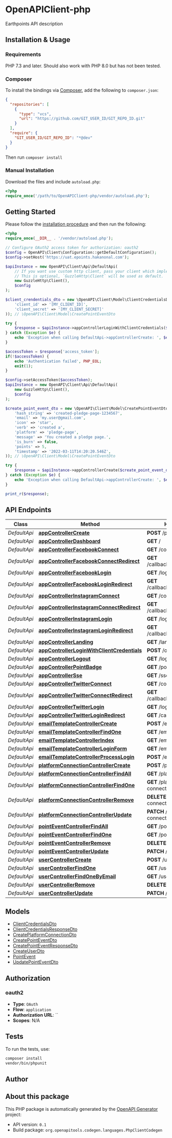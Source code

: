 # OpenAPIClient-php

Earthpoints API description


## Installation & Usage

### Requirements

PHP 7.3 and later.
Should also work with PHP 8.0 but has not been tested.

### Composer

To install the bindings via [Composer](https://getcomposer.org/), add the following to `composer.json`:

```json
{
  "repositories": [
    {
      "type": "vcs",
      "url": "https://github.com/GIT_USER_ID/GIT_REPO_ID.git"
    }
  ],
  "require": {
    "GIT_USER_ID/GIT_REPO_ID": "*@dev"
  }
}
```

Then run `composer install`

### Manual Installation

Download the files and include `autoload.php`:

```php
<?php
require_once('/path/to/OpenAPIClient-php/vendor/autoload.php');
```

## Getting Started

Please follow the [installation procedure](#installation--usage) and then run the following:

```php
<?php
require_once(__DIR__ . '/vendor/autoload.php');

// Configure OAuth2 access token for authorization: oauth2
$config = OpenAPI\Client\Configuration::getDefaultConfiguration();
$config->setHost('https://uat.epoints.hakanonal.com');

$apiInstance = new OpenAPI\Client\Api\DefaultApi(
    // If you want use custom http client, pass your client which implements `GuzzleHttp\ClientInterface`.
    // This is optional, `GuzzleHttp\Client` will be used as default.
    new GuzzleHttp\Client(),
    $config
);

$client_crendentials_dto = new \OpenAPI\Client\Model\ClientCredentialsDto(array(
    'client_id' => '[MY_CLIENT_ID]',
    'client_secret' => '[MY_CLIENT_SECRET]'
)); // \OpenAPI\Client\Model\CreatePointEventDto

try {
    $response = $apiInstance->appControllerLoginWithClientCredentials($client_crendentials_dto);
} catch (Exception $e) {
    echo 'Exception when calling DefaultApi->appControllerCreate: ', $e->getMessage(), PHP_EOL;
}

$accessToken = $response['access_token'];
if(!$accessToken) {
    echo 'Authentication failed', PHP_EOL;
    exit(1);
}

$config->setAccessToken($accessToken);
$apiInstance = new OpenAPI\Client\Api\DefaultApi(
    new GuzzleHttp\Client(),
    $config
);

$create_point_event_dto = new \OpenAPI\Client\Model\CreatePointEventDto(array(
    'hash_string' => 'created-pledge-page-1234567',
    'email' => 'my.user@gmail.com',
    'icon' => 'star',
    'verb' => 'created a',
    'platform' => 'pledge-page',
    'message' => 'You created a pledge page.',
    'is_burn' => false,
    'points' => 5,
    'timestamp' => '2022-03-11T14:20:20.546Z',
)); // \OpenAPI\Client\Model\CreatePointEventDto

try {
    $response = $apiInstance->appControllerCreate($create_point_event_dto);
} catch (Exception $e) {
    echo 'Exception when calling DefaultApi->appControllerCreate: ', $e->getMessage(), PHP_EOL;
}

print_r($response);

```

## API Endpoints

Class | Method | HTTP request | Description
------------ | ------------- | ------------- | -------------
*DefaultApi* | [**appControllerCreate**](docs/Api/DefaultApi.md#appcontrollercreate) | **POST** /point-event | 
*DefaultApi* | [**appControllerDashboard**](docs/Api/DefaultApi.md#appcontrollerdashboard) | **GET** / | 
*DefaultApi* | [**appControllerFacebookConnect**](docs/Api/DefaultApi.md#appcontrollerfacebookconnect) | **GET** /connect/facebook | 
*DefaultApi* | [**appControllerFacebookConnectRedirect**](docs/Api/DefaultApi.md#appcontrollerfacebookconnectredirect) | **GET** /callback/facebook/connect | 
*DefaultApi* | [**appControllerFacebookLogin**](docs/Api/DefaultApi.md#appcontrollerfacebooklogin) | **GET** /login/facebook | 
*DefaultApi* | [**appControllerFacebookLoginRedirect**](docs/Api/DefaultApi.md#appcontrollerfacebookloginredirect) | **GET** /callback/facebook/login | 
*DefaultApi* | [**appControllerInstagramConnect**](docs/Api/DefaultApi.md#appcontrollerinstagramconnect) | **GET** /connect/instagram | 
*DefaultApi* | [**appControllerInstagramConnectRedirect**](docs/Api/DefaultApi.md#appcontrollerinstagramconnectredirect) | **GET** /callback/instagram/connect | 
*DefaultApi* | [**appControllerInstagramLogin**](docs/Api/DefaultApi.md#appcontrollerinstagramlogin) | **GET** /login/instagram | 
*DefaultApi* | [**appControllerInstagramLoginRedirect**](docs/Api/DefaultApi.md#appcontrollerinstagramloginredirect) | **GET** /callback/instagram/login | 
*DefaultApi* | [**appControllerLanding**](docs/Api/DefaultApi.md#appcontrollerlanding) | **GET** /landing | 
*DefaultApi* | [**appControllerLoginWithClientCredentials**](docs/Api/DefaultApi.md#appcontrollerloginwithclientcredentials) | **POST** /oauth/token | 
*DefaultApi* | [**appControllerLogout**](docs/Api/DefaultApi.md#appcontrollerlogout) | **GET** /logout | 
*DefaultApi* | [**appControllerPointBadge**](docs/Api/DefaultApi.md#appcontrollerpointbadge) | **GET** /point-badge | 
*DefaultApi* | [**appControllerSse**](docs/Api/DefaultApi.md#appcontrollersse) | **GET** /sse | 
*DefaultApi* | [**appControllerTwitterConnect**](docs/Api/DefaultApi.md#appcontrollertwitterconnect) | **GET** /connect/twitter | 
*DefaultApi* | [**appControllerTwitterConnectRedirect**](docs/Api/DefaultApi.md#appcontrollertwitterconnectredirect) | **GET** /callback/twitter/connect | 
*DefaultApi* | [**appControllerTwitterLogin**](docs/Api/DefaultApi.md#appcontrollertwitterlogin) | **GET** /login/twitter | 
*DefaultApi* | [**appControllerTwitterLoginRedirect**](docs/Api/DefaultApi.md#appcontrollertwitterloginredirect) | **GET** /callback/twitter/login | 
*DefaultApi* | [**emailTemplateControllerCreate**](docs/Api/DefaultApi.md#emailtemplatecontrollercreate) | **POST** /email-template/{key} | 
*DefaultApi* | [**emailTemplateControllerFindOne**](docs/Api/DefaultApi.md#emailtemplatecontrollerfindone) | **GET** /email-template/{key} | 
*DefaultApi* | [**emailTemplateControllerIndex**](docs/Api/DefaultApi.md#emailtemplatecontrollerindex) | **GET** /email-template | 
*DefaultApi* | [**emailTemplateControllerLoginForm**](docs/Api/DefaultApi.md#emailtemplatecontrollerloginform) | **GET** /email-template/login | 
*DefaultApi* | [**emailTemplateControllerProcessLogin**](docs/Api/DefaultApi.md#emailtemplatecontrollerprocesslogin) | **POST** /email-template | 
*DefaultApi* | [**platformConnectionControllerCreate**](docs/Api/DefaultApi.md#platformconnectioncontrollercreate) | **POST** /platform-connection | 
*DefaultApi* | [**platformConnectionControllerFindAll**](docs/Api/DefaultApi.md#platformconnectioncontrollerfindall) | **GET** /platform-connection | 
*DefaultApi* | [**platformConnectionControllerFindOne**](docs/Api/DefaultApi.md#platformconnectioncontrollerfindone) | **GET** /platform-connection/{id} | 
*DefaultApi* | [**platformConnectionControllerRemove**](docs/Api/DefaultApi.md#platformconnectioncontrollerremove) | **DELETE** /platform-connection/{id} | 
*DefaultApi* | [**platformConnectionControllerUpdate**](docs/Api/DefaultApi.md#platformconnectioncontrollerupdate) | **PATCH** /platform-connection/{id} | 
*DefaultApi* | [**pointEventControllerFindAll**](docs/Api/DefaultApi.md#pointeventcontrollerfindall) | **GET** /point-event | 
*DefaultApi* | [**pointEventControllerFindOne**](docs/Api/DefaultApi.md#pointeventcontrollerfindone) | **GET** /point-event/{id} | 
*DefaultApi* | [**pointEventControllerRemove**](docs/Api/DefaultApi.md#pointeventcontrollerremove) | **DELETE** /point-event/{id} | 
*DefaultApi* | [**pointEventControllerUpdate**](docs/Api/DefaultApi.md#pointeventcontrollerupdate) | **PATCH** /point-event/{id} | 
*DefaultApi* | [**userControllerCreate**](docs/Api/DefaultApi.md#usercontrollercreate) | **POST** /user | 
*DefaultApi* | [**userControllerFindOne**](docs/Api/DefaultApi.md#usercontrollerfindone) | **GET** /user/{id} | 
*DefaultApi* | [**userControllerFindOneByEmail**](docs/Api/DefaultApi.md#usercontrollerfindonebyemail) | **GET** /user/byEmail/{email} | 
*DefaultApi* | [**userControllerRemove**](docs/Api/DefaultApi.md#usercontrollerremove) | **DELETE** /user/{id} | 
*DefaultApi* | [**userControllerUpdate**](docs/Api/DefaultApi.md#usercontrollerupdate) | **PATCH** /user/{id} | 

## Models

- [ClientCredentialsDto](docs/Model/ClientCredentialsDto.md)
- [ClientCredentialsResponseDto](docs/Model/ClientCredentialsResponseDto.md)
- [CreatePlatformConnectionDto](docs/Model/CreatePlatformConnectionDto.md)
- [CreatePointEventDto](docs/Model/CreatePointEventDto.md)
- [CreatePointEventResponseDto](docs/Model/CreatePointEventResponseDto.md)
- [CreateUserDto](docs/Model/CreateUserDto.md)
- [PointEvent](docs/Model/PointEvent.md)
- [UpdatePointEventDto](docs/Model/UpdatePointEventDto.md)

## Authorization

### oauth2

- **Type**: `OAuth`
- **Flow**: `application`
- **Authorization URL**: ``
- **Scopes**: N/A

## Tests

To run the tests, use:

```bash
composer install
vendor/bin/phpunit
```

## Author



## About this package

This PHP package is automatically generated by the [OpenAPI Generator](https://openapi-generator.tech) project:

- API version: `0.1`
- Build package: `org.openapitools.codegen.languages.PhpClientCodegen`

